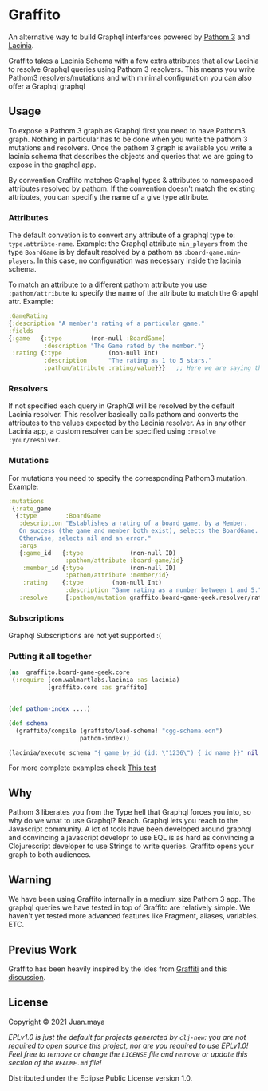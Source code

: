 # Graffito

An alternative way to build Graphql interfarces powered by [Pathom 3](https://github.com/wilkerlucio/pathom3) and [Lacinia](https://github.com/walmartlabs/lacinia).

Graffito takes a Lacinia Schema with a few extra attributes that allow Lacinia to resolve Graphql queries using Pathom 3 resolvers.  This means you write Pathom3 resolvers/mutations and with minimal configuration you can also offer a Graphql graphql

## Usage

To expose a Pathom 3 graph as Graphql first you need to have Pathom3 graph. Nothing in particular has to be done when you write the pathom 3 mutations and resolvers. Once the pathom 3 graph is available you  write a lacinia schema that describes the objects and queries that we are going to expose in the graphql app.

By convention Graffito matches Graphql types & attributes to namespaced attributes resolved by pathom. If the convention doesn't match the existing attributes, you can specifiy the name of a give type attribute.

### Attributes

The default convetion is to convert any attribute of a graphql type to: `type.attribte-name`. Example: the Graphql attribute `min_players` from the type `BoardGame` is by default resolved by a pathom as `:board-game.min-players`. In this case, no configuration was necessary inside the lacinia schema.

To match an attribute to a different pathom attribute you use `:pathom/attribute` to specify the name of the attribute to match the Grapqhl attr.
   Example:

   ``` clojure
  :GameRating
  {:description "A member's rating of a particular game."
   :fields
   {:game   {:type        (non-null :BoardGame)
             :description "The Game rated by the member."}
    :rating {:type             (non-null Int)
             :description      "The rating as 1 to 5 stars."
             :pathom/attribute :rating/value}}}   ;; Here we are saying that we want to match GameRating.rating to the pathom attr :rating/value
   ```

### Resolvers

If not specified each query in GraphQl will be resolved by the default Lacinia resolver. This resolver basically calls pathom and converts the attributes to the values expected by the Lacinia resolver. As in any other Lacinia app, a  custom resolver can be specified using `:resolve     :your/resolver`.

### Mutations

For mutations you need to specify the corresponding Pathom3 mutation.
Example:

```clojure
:mutations
 {:rate_game
  {:type        :BoardGame
   :description "Establishes a rating of a board game, by a Member.
   On success (the game and member both exist), selects the BoardGame.
   Otherwise, selects nil and an error."
   :args
   {:game_id   {:type             (non-null ID)
                :pathom/attribute :board-game/id}
    :member_id {:type             (non-null ID)
                :pathom/attribute :member/id}
    :rating    {:type        (non-null Int)
                :description "Game rating as a number between 1 and 5."}}
   :resolve     [:pathom/mutation graffito.board-game-geek.resolver/rate!]}} ;; Specify the corresponding pathom mutation

```

### Subscriptions

Graphql Subscriptions are not yet supported :(

### Putting it all together

``` clojure
(ns  graffito.board-game-geek.core
 (:require [com.walmartlabs.lacinia :as lacinia)
           [graffito.core :as graffito]


(def pathom-index ....)

(def schema
  (graffito/compile (graffito/load-schema! "cgg-schema.edn")
                    pathom-index))

(lacinia/execute schema "{ game_by_id (id: \"1236\") { id name }}" nil pathom-index) 

```

For more complete examples check [This test](./test/graffito/board_game_geek/bgg_test.clj)


## Why

Pathom 3 liberates you from the Type hell that Graphql forces you into, so why do we wnat to use Graphql? Reach. Graphql lets you reach to the Javascript community. A lot of tools have been developed around graphql and convincing a javascript developr to use EQL is as hard as convincing a Clojurescript developer to use Strings to write queries. Graffito opens your graph to both audiences.

## Warning

We have been using Graffito internally in a medium size Pathom 3 app. The graphql queries we have tested in top of Graffito are relatively simple. We haven't yet tested more advanced features like Fragment, aliases, variables. ETC.

## Previus Work

Graffito has been heavily inspired by the ides from [Graffiti](https://github.com/denisidoro/graffiti) and this [discussion](https://github.com/wilkerlucio/pathom3/discussions/18).

## License

Copyright © 2021 Juan.maya

_EPLv1.0 is just the default for projects generated by `clj-new`: you are not_
_required to open source this project, nor are you required to use EPLv1.0!_
_Feel free to remove or change the `LICENSE` file and remove or update this_
_section of the `README.md` file!_

Distributed under the Eclipse Public License version 1.0.
